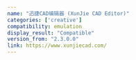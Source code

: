 ```yaml
---
name: "迅捷CAD编辑器 (XunJie CAD Editor)"
categories: ['creative']
compatibility: emulation
display_result: "Compatible"
version_from: "2.3.0.0"
link: https://www.xunjiecad.com/
---
```

